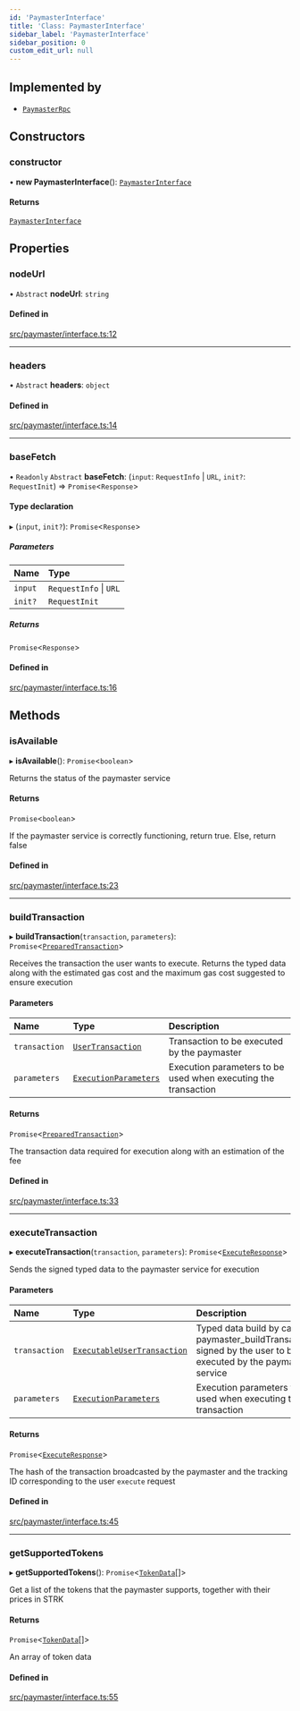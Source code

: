 ```yaml
---
id: 'PaymasterInterface'
title: 'Class: PaymasterInterface'
sidebar_label: 'PaymasterInterface'
sidebar_position: 0
custom_edit_url: null
---
```


## Implemented by

- [`PaymasterRpc`](PaymasterRpc.md)

## Constructors

### constructor

• **new PaymasterInterface**(): [`PaymasterInterface`](PaymasterInterface.md)

#### Returns

[`PaymasterInterface`](PaymasterInterface.md)

## Properties

### nodeUrl

• `Abstract` **nodeUrl**: `string`

#### Defined in

[src/paymaster/interface.ts:12](https://github.com/starknet-io/starknet.js/blob/v7.6.4/src/paymaster/interface.ts#L12)

---

### headers

• `Abstract` **headers**: `object`

#### Defined in

[src/paymaster/interface.ts:14](https://github.com/starknet-io/starknet.js/blob/v7.6.4/src/paymaster/interface.ts#L14)

---

### baseFetch

• `Readonly` `Abstract` **baseFetch**: (`input`: `RequestInfo` \| `URL`, `init?`: `RequestInit`) => `Promise`<`Response`\>

#### Type declaration

▸ (`input`, `init?`): `Promise`<`Response`\>

##### Parameters

| Name    | Type                   |
| :------ | :--------------------- |
| `input` | `RequestInfo` \| `URL` |
| `init?` | `RequestInit`          |

##### Returns

`Promise`<`Response`\>

#### Defined in

[src/paymaster/interface.ts:16](https://github.com/starknet-io/starknet.js/blob/v7.6.4/src/paymaster/interface.ts#L16)

## Methods

### isAvailable

▸ **isAvailable**(): `Promise`<`boolean`\>

Returns the status of the paymaster service

#### Returns

`Promise`<`boolean`\>

If the paymaster service is correctly functioning, return true. Else, return false

#### Defined in

[src/paymaster/interface.ts:23](https://github.com/starknet-io/starknet.js/blob/v7.6.4/src/paymaster/interface.ts#L23)

---

### buildTransaction

▸ **buildTransaction**(`transaction`, `parameters`): `Promise`<[`PreparedTransaction`](../namespaces/types.md#preparedtransaction)\>

Receives the transaction the user wants to execute. Returns the typed data along with
the estimated gas cost and the maximum gas cost suggested to ensure execution

#### Parameters

| Name          | Type                                                                | Description                                                    |
| :------------ | :------------------------------------------------------------------ | :------------------------------------------------------------- |
| `transaction` | [`UserTransaction`](../namespaces/types.md#usertransaction)         | Transaction to be executed by the paymaster                    |
| `parameters`  | [`ExecutionParameters`](../namespaces/types.md#executionparameters) | Execution parameters to be used when executing the transaction |

#### Returns

`Promise`<[`PreparedTransaction`](../namespaces/types.md#preparedtransaction)\>

The transaction data required for execution along with an estimation of the fee

#### Defined in

[src/paymaster/interface.ts:33](https://github.com/starknet-io/starknet.js/blob/v7.6.4/src/paymaster/interface.ts#L33)

---

### executeTransaction

▸ **executeTransaction**(`transaction`, `parameters`): `Promise`<[`ExecuteResponse`](../namespaces/types.RPC.RPCSPEC08.PAYMASTER_API.md#executeresponse)\>

Sends the signed typed data to the paymaster service for execution

#### Parameters

| Name          | Type                                                                            | Description                                                                                                       |
| :------------ | :------------------------------------------------------------------------------ | :---------------------------------------------------------------------------------------------------------------- |
| `transaction` | [`ExecutableUserTransaction`](../namespaces/types.md#executableusertransaction) | Typed data build by calling paymaster_buildTransaction signed by the user to be executed by the paymaster service |
| `parameters`  | [`ExecutionParameters`](../namespaces/types.md#executionparameters)             | Execution parameters to be used when executing the transaction                                                    |

#### Returns

`Promise`<[`ExecuteResponse`](../namespaces/types.RPC.RPCSPEC08.PAYMASTER_API.md#executeresponse)\>

The hash of the transaction broadcasted by the paymaster and the tracking ID corresponding to the user `execute` request

#### Defined in

[src/paymaster/interface.ts:45](https://github.com/starknet-io/starknet.js/blob/v7.6.4/src/paymaster/interface.ts#L45)

---

### getSupportedTokens

▸ **getSupportedTokens**(): `Promise`<[`TokenData`](../interfaces/types.TokenData.md)[]\>

Get a list of the tokens that the paymaster supports, together with their prices in STRK

#### Returns

`Promise`<[`TokenData`](../interfaces/types.TokenData.md)[]\>

An array of token data

#### Defined in

[src/paymaster/interface.ts:55](https://github.com/starknet-io/starknet.js/blob/v7.6.4/src/paymaster/interface.ts#L55)
